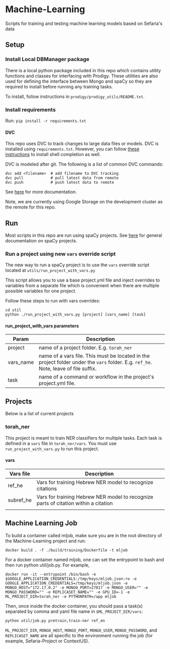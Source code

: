 # Machine-Learning
Scripts for training and testing machine learning models based on Sefaria's data

## Setup

### Install Local DBManager package

There is a local python package included in this repo which contains utility functions and classes for interfacing with Prodigy. These utilities are also used for defining the interface between Mongo and spaCy so they are required to install before running any training tasks.

To install, follow instructions in `prodigy/prodigy_utils/README.txt`.

### Install requirements

Run: `pip install -r requirements.txt`

#### DVC

This repo uses DVC to track changes to large data files or models. DVC is installed using `requirements.txt`. However, you can follow [these instructions](https://dvc.org/doc/install/completion) to install shell completion as well.

DVC is modeled after git. The following is a list of common DVC commands:

```shell
dvc add <filename>  # add filename to DVC tracking
dvc pull            # pull latest data from remote
dvc push            # push latest data to remote
```

See [here](https://dvc.org/doc/start/data-management/data-versioning) for more documentation.

Note, we are currently using Google Storage on the development cluster as the remote for this repo.

## Run

Most scripts in this repo are run using spaCy projects. See [here](https://spacy.io/usage/projects) for general documentation on spaCy projects.

### Run a project using new `vars` override script

The new way to run a spaCy project is to use the `vars` override script located at `utils/run_project_with_vars.py`

This script allows you to use a base project.yml file and inject overrides to variables from a separate file which is
convenient when there are multiple possible variables for one project.

Follow these steps to run with vars overrides:

```shell
cd util
python ./run_project_with_vars.py [project] [vars_name] [task]
```

#### run_project_with_vars parameters

| Param     | Description                                                                                                                         |
|-----------|-------------------------------------------------------------------------------------------------------------------------------------|
| project   | name of a project folder. E.g. `torah_ner`                                                                                          |
| vars_name | name of a vars file. This must be located in the project folder under the `vars` folder. E.g. `ref_he`. Note, leave of file suffix. |
| task      | name of a command or workflow in the project's project.yml file.                                                                    |

## Projects

Below is a list of current projects

### torah_ner

This project is meant to train NER classifiers for multiple tasks. Each task is defined in a `vars` file in `torah_ner/vars`.
You must use `run_project_with_vars.py` to run this project.

#### vars

| Vars file | Description                                                                         |
|-----------|-------------------------------------------------------------------------------------|
| ref_he    | Vars for training Hebrew NER model to recognize citations                           |
| subref_he | Vars for training Hebrew NER model to recognize parts of citation within a citation |
|           |                                                                                     |

## Machine Learning Job
To build a container called mljob, make sure you are in the root directory of the Machine-Learning project and run:
```
docker build . -f ./build/training/Dockerfile -t mljob
```
For a docker container named mljob, one can set the entrypoint to bash and then run python util/job.py.  For example,
```
docker run -it --entrypoint /bin/bash -e $GOOGLE_APPLICATION_CREDENTIALS:/tmp/keys/mljob.json:ro -e GOOGLE_APPLICATION_CREDENTIALS=/tmp/keys/mljob.json -e MONGO_HOST="172.17.0.2" -e MONGO_PORT=27017 -e MONGO_USER="" -e MONGO_PASSWORD="" -e REPLICASET_NAME="" -e GPU_ID=-1 -e ML_PROJECT_DIR=torah_ner -e PYTHONPATH=/app mljob

```
Then, once inside the docker container, you should pass a task(s) separated by comma and yaml file name in `$ML_PROJECT_DIR/vars`:
```
python util/job.py pretrain,train-ner ref_en
```

`ML_PROJECT_DIR`, `MONGO_HOST`, `MONGO_PORT`, `MONGO_USER`, `MONGO_PASSWORD`, and `REPLICASET_NAME` are all specific to the environment running the job (for example, Sefaria-Project or ContextUS).
